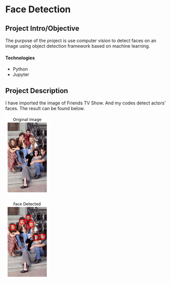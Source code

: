 # Face Detection

## Project Intro/Objective

The purpose of the project is use computer vision to detect faces on an image using object detection framework based on machine learning.

#### Technologies
* Python
* Jupyter


## Project Description

I have imported the image of Friends TV Show. And my codes detect actors' faces. The result can be found below.


![](https://github.com/aycaerbasi/Face-Detection-Project/blob/main/original_image.png)

![](https://github.com/aycaerbasi/Face-Detection-Project/blob/main/face_detected_image.png)
